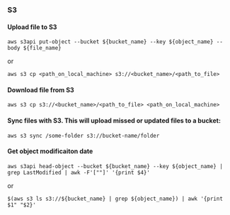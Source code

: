 ### S3

#### Upload file to S3
```
aws s3api put-object --bucket ${bucket_name} --key ${object_name} --body ${file_name}
```
or 
```
aws s3 cp <path_on_local_machine> s3://<bucket_name>/<path_to_file>
```

#### Download file from S3
```
aws s3 cp s3://<bucket_name>/<path_to_file> <path_on_local_machine>
```

#### Sync files with S3. This will upload missed or updated files to a bucket:
```
aws s3 sync /some-folder s3://bucket-name/folder
```

#### Get object modificaiton date
```
aws s3api head-object --bucket ${bucket_name} --key ${object_name} | grep LastModified | awk -F'[""]' '{print $4}'
```
or
```
$(aws s3 ls s3://${bucket_name} | grep ${object_name}) | awk '{print $1" "$2}'
```

